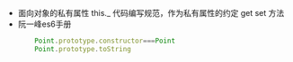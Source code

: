 - 面向对象的私有属性
    this._ 代码编写规范，作为私有属性的约定
    get set 方法
- 阮一峰es6手册
    ```Javascript
        Point.prototype.constructor===Point
        Point.prototype.toString
    ```